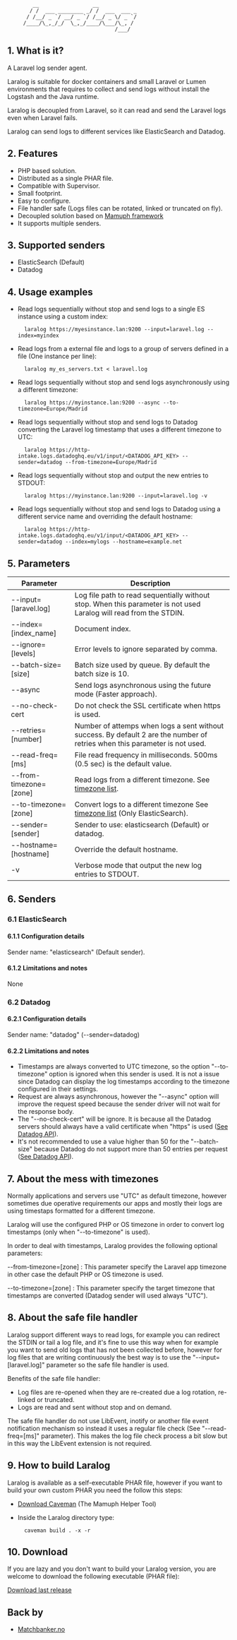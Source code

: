             __                 __
           / /  ___ ________ _/ /  ___  ___ _
          / /__/ _ `/ __/ _ `/ /__/ _ \/ _ `/
         /____/\_,_/_/  \_,_/____/\___/\_, /
                                      /___/ 

## 1. What is it?

A Laravel log sender agent.

Laralog is suitable for docker containers and small Laravel or Lumen environments that requires to collect and send logs without install the Logstash and the Java runtime.

Laralog is decoupled from Laravel, so it can read and send the Laravel logs even when Laravel fails.

Laralog can send logs to different services like ElasticSearch and Datadog.


## 2. Features

- PHP based solution.
- Distributed as a single PHAR file.
- Compatible with Supervisor.
- Small footprint.
- Easy to configure.
- File handler safe (Logs files can be rotated, linked or truncated on fly).
- Decoupled solution based on [Mamuph framework](http://www.mamuph.org)
- It supports multiple senders.


## 3. Supported senders 

- ElasticSearch (Default)
- Datadog


## 4. Usage examples

- Read logs sequentially without stop and send logs to a single ES instance using a custom index:

        laralog https://myesinstance.lan:9200 --input=laravel.log --index=myindex
        
- Read logs from a external file and logs to a group of servers defined in a file (One instance per line):

        laralog my_es_servers.txt < laravel.log

- Read logs sequentially without stop and send logs asynchronously using a different timezone:

        laralog https://myinstance.lan:9200 --async --to-timezone=Europe/Madrid
        
- Read logs sequentially without stop and send logs to Datadog converting the Laravel log timestamp that uses a different timezone to UTC:
        
        laralog https://http-intake.logs.datadoghq.eu/v1/input/<DATADOG_API_KEY> --sender=datadog --from-timezone=Europe/Madrid

- Read logs sequentially without stop and output the new entries to STDOUT:

        laralog https://myinstance.lan:9200 --input=laravel.log -v
        
- Read logs sequentially without stop and send logs to Datadog using a different service name and overriding the default hostname:

        laralog https://http-intake.logs.datadoghq.eu/v1/input/<DATADOG_API_KEY> --sender=datadog --index=mylogs --hostname=example.net
        

## 5. Parameters

|Parameter|Description|
|--------|----------|
|--input=[laravel.log]|Log file path to read sequentially without stop. When this parameter is not used Laralog will read from the STDIN.|
|--index=[index_name]|Document index.|
|--ignore=[levels]|Error levels to ignore separated by comma.|
|--batch-size=[size]|Batch size used by queue. By default the batch size is 10.|
|--async|Send logs asynchronous using the future mode (Faster approach).|
|--no-check-cert|Do not check the SSL certificate when https is used.|
|--retries=[number]|Number of attemps when logs a sent without success. By default 2 are the number of retries when this parameter is not used.|
|--read-freq=[ms]|File read frequency in milliseconds. 500ms (0.5 sec) is the default value.|
|--from-timezone=[zone]|Read logs from a different timezone. See [timezone list](http://php.net/manual/en/timezones.php).|
|--to-timezone=[zone]|Convert logs to a different timezone See [timezone list](http://php.net/manual/en/timezones.php) (Only ElasticSearch).|
|--sender=[sender]|Sender to use: elasticsearch (Default) or datadog.|
|--hostname=[hostname]|Override the default hostname.|
|-v|Verbose mode that output the new log entries to STDOUT.| 


## 6. Senders

### 6.1 ElasticSearch

#### 6.1.1 Configuration details

Sender name: "elasticsearch" (Default sender).

#### 6.1.2 Limitations and notes

None


### 6.2 Datadog

#### 6.2.1 Configuration details

Sender name: "datadog" (--sender=datadog)

#### 6.2.2 Limitations and notes

- Timestamps are always converted to UTC timezone, so the option "--to-timezone" option is ignored when this sender is used. It is not a issue since Datadog can display the log timestamps according to the timezone configured in their settings.
- Request are always asynchronous, however the "--async" option will improve the request speed because the sender driver will not wait for the response body.
- The "--no-check-cert" will be ignore. It is because all the Datadog servers should always have a valid certificate when "https" is used ([See Datadog API](https://docs.datadoghq.com/api/?lang=bash#logs)).
- It's not recommended to use a value higher than 50 for the "--batch-size" because Datadog do not support more than 50 entries per request ([See Datadog API](https://docs.datadoghq.com/api/?lang=bash#logs)).


## 7. About the mess with timezones

Normally applications and servers use "UTC" as default timezone, however sometimes due operative requirements our apps and mostly their logs are using timestaps formatted for a different timezone.

Laralog will use the configured PHP or OS timezone in order to convert log timestamps (only when "--to-timezone" is used).

In order to deal with timestamps, Laralog provides the following optional parameters:

--from-timezone=[zone] : This parameter specify the Laravel app timezone in other case the default PHP or OS timezone is used.

--to-timezone=[zone] : This parameter specify the target timezone that timestamps are converted (Datadog sender will used always "UTC").


## 8. About the safe file handler

Laralog support different ways to read logs, for example you can redirect the STDIN or tail a log file, and it's fine to use this way when for example you want to send old logs that has not been collected before, however for log files that are writing continuously the best way is to use the "--input=[laravel.log]" parameter so the safe file handler is used.

Benefits of the safe file handler:
- Log files are re-opened when they are re-created due a log rotation, re-linked or truncated.
- Logs are read and sent without stop and on demand.

The safe file handler do not use LibEvent, inotify or another file event notification mechanism so instead it uses a regular file check (See "--read-freq=[ms]" parameter). This makes the log file check process a bit slow but in this way the LibEvent extension is not required.


## 9. How to build Laralog

Laralog is available as a self-executable PHAR file, however if you want to build your own custom PHAR you need the follow this steps:


* [Download Caveman](https://github.com/Mamuph/caveman/releases) (The Mamuph Helper Tool)
* Inside the Laralog directory type:

        caveman build . -x -r


## 10. Download

If you are lazy and you don't want to build your Laralog version, you are welcome to download the following executable (PHAR file):

[Download last release](https://github.com/juanparati/laralog/releases/latest)


## Back by

- [Matchbanker.no](matchbanker.no)
